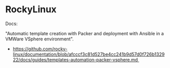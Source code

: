 # RockyLinux

Docs:

"Automatic template creation with Packer and deployment with Ansible in a VMWare VSphere environment".

* https://github.com/rocky-linux/documentation/blob/afcccf3c81d527be4cc241b9d57d0f726b132922/docs/guides/templates-automation-packer-vsphere.md 
